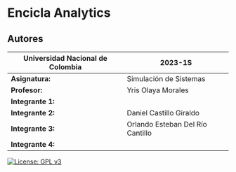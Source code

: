 # Encicla Analytics

## Autores

| Universidad Nacional de Colombia | 2023-1S |
| --- | --- |
| **Asignatura:** | Simulación de Sistemas |
| **Profesor:** | Yris Olaya Morales |
| **Integrante 1:** |  |
| **Integrante 2:** | Daniel Castillo Giraldo  |
| **Integrante 3:** | Orlando Esteban Del Río Cantillo |
| **Integrante 4:** |   |

[![License: GPL v3](https://img.shields.io/badge/License-GPLv3-blue.svg)](https://www.gnu.org/licenses/gpl-3.0)
